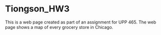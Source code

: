 # Tiongson_HW3

This is a web page created as part of an assignment for UPP 465. The web page shows a map of every grocery store in Chicago.
